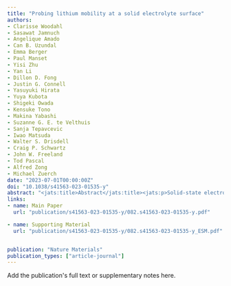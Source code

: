 ```yaml
---
title: "Probing lithium mobility at a solid electrolyte surface"
authors:
- Clarisse Woodahl
- Sasawat Jamnuch
- Angelique Amado
- Can B. Uzundal
- Emma Berger
- Paul Manset
- Yisi Zhu
- Yan Li
- Dillon D. Fong
- Justin G. Connell
- Yasuyuki Hirata
- Yuya Kubota
- Shigeki Owada
- Kensuke Tono
- Makina Yabashi
- Suzanne G. E. te Velthuis
- Sanja Tepavcevic
- Iwao Matsuda
- Walter S. Drisdell
- Craig P. Schwartz
- John W. Freeland
- Tod Pascal
- Alfred Zong
- Michael Zuerch
date: "2023-07-01T00:00:00Z"
doi: "10.1038/s41563-023-01535-y"
abstract: "<jats:title>Abstract</jats:title><jats:p>Solid-state electrolytes overcome many challenges of present-day lithium ion batteries, such as safety hazards and dendrite formation<jats:sup>1,2</jats:sup>. However, detailed understanding of the involved lithium dynamics is missing due to a lack of in operando measurements with chemical and interfacial specificity. Here we investigate a prototypical solid-state electrolyte using linear and nonlinear extreme-ultraviolet spectroscopies. Leveraging the surface sensitivity of extreme-ultraviolet-second-harmonic-generation spectroscopy, we obtained a direct spectral signature of surface lithium ions, showing a distinct blueshift relative to bulk absorption spectra. First-principles simulations attributed the shift to transitions from the lithium 1 <jats:italic>s</jats:italic> state to hybridized Li-<jats:italic>s</jats:italic>/Ti-<jats:italic>d</jats:italic> orbitals at the surface. Our calculations further suggest a reduction in lithium interfacial mobility due to suppressed low-frequency rattling modes, which is the fundamental origin of the large interfacial resistance in this material. Our findings pave the way for new optimization strategies to develop these electrochemical devices via interfacial engineering of lithium ions.</jats:p>"
links:
- name: Main Paper
  url: "publication/s41563-023-01535-y/082.s41563-023-01535-y.pdf"

- name: Supporting Material
  url: "publication/s41563-023-01535-y/082.s41563-023-01535-y_ESM.pdf"


publication: "Nature Materials"
publication_types: ["article-journal"]
---
```


Add the publication's full text or supplementary notes here.
